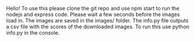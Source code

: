 Hello!
To use this please clone the git repo and use npm start to run the nodejs and express code. Please wait a few seconds before the images load in. The images are saved in the images/ folder. 
The info.py file outputs a csv file with the scores of the downloaded images. To run this use python info.py in the console.
